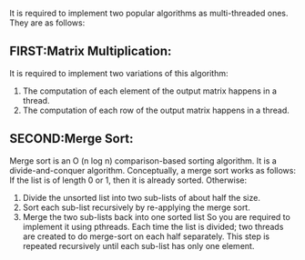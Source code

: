 It is required to implement two popular algorithms as multi-threaded ones. They are as follows:


FIRST:Matrix Multiplication:
----------------------------
It is required to implement two variations of this algorithm:
1. The computation of each element of the output matrix happens in a thread.
2. The computation of each row of the output matrix happens in a thread.

SECOND:Merge Sort:
------------------
Merge sort is an O (n log n) comparison-based sorting algorithm. It is a divide-and-conquer algorithm. Conceptually, a merge sort
works as follows:
If the list is of length 0 or 1, then it is already sorted. Otherwise:
1. Divide the unsorted list into two sub-lists of about half the size.
2. Sort each sub-list recursively by re-applying the merge sort.
3. Merge the two sub-lists back into one sorted list
So you are required to implement it using pthreads. Each time the list is divided; two threads are created to do merge-sort on each
half separately. This step is repeated recursively until each sub-list has only one element.
